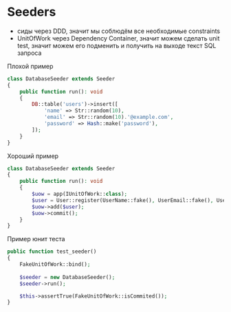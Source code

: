 # Seeders

- сиды через DDD, значит мы соблюдём все необходимые constraints
- UnitOfWork через Dependency Container, значит можем сделать unit test, значит можем его подменить и получить на выходе текст SQL запроса

Плохой пример
```php
class DatabaseSeeder extends Seeder
{
    public function run(): void
    {
        DB::table('users')->insert([
            'name' => Str::random(10),
            'email' => Str::random(10).'@example.com',
            'password' => Hash::make('password'),
        ]);
    }
}
```

Хороший пример
```php
class DatabaseSeeder extends Seeder
{
    public function run(): void
    {
        $uow = app(IUnitOfWork::class);
        $user = User::register(UserName::fake(), UserEmail::fake(), UserPassword::of('password'));       
        $uow->add($user);
        $uow->commit();
    }
}
```

Пример юнит теста
```php
public function test_seeder()
{
    FakeUnitOfWork::bind();
    
    $seeder = new DatabaseSeeder();
    $seeder->run();

    $this->assertTrue(FakeUnitOfWork::isCommited());
}
```